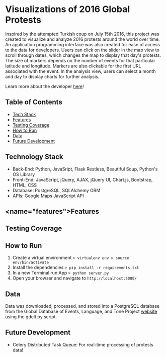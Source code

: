 # Visualizations of 2016 Global Protests

Inspired by the attempted Turkish coup on July 15th 2016, this project was created to visualize and analyze 2016 protests around the world over time. An application programming interface was also created for ease of access to the data for developers. Users can click on the slider in the map view to scroll through dates, which changes the map to display that day's protests. The size of markers depends on the number of events for that particular latitude and longitude. Markers are also clickable for the first URL associated with the event. In the analysis view, users can select a month and day to display charts for further analysis.

Learn more about the developer [here](https://www.linkedin.com/in/lingsitu1290)!

## Table of Contents

* [Tech Stack](#tech-stack)
* [Features](#features)
* [Testing Coverage](#test)
* [How to Run](#run)
* [Data](#data)
* [Future Development](#future)

## <a name="tech-stack"></a>Technology Stack

* Back-End: Python, JavaSript, Flask Restless, Beautiful Soup, Python's OS Library
* Front-End: JavaScript, jQuery, AJAX, jQuery UI, Chart.js, Bootstrap, HTML, CSS
* Database: PostgreSQL, SQLAlchemy ORM
* APIs: Google Maps JavaScript API

## <name="features"></a>Features

## <a name="test"></a>Testing Coverage

## <a name="run"></a>How to Run

  1. Create a virtual environment 
    ```
    > virtualenv env
    > source env/bin/activate
    ```
  2. Install the dependencies 
    ```
    > pip install -r requirements.txt
    ```
  3. In a new Terminal run App
    ```
    > python server.py
    ```
  4. Open your browser and navigate to 
    ```
    http://localhost:5000/
    ```

## <a name="data"></a>Data
Data was downloaded, processed, and stored into a PostgreSQL database from the Global Database of Events, Language, and Tone Project [website](http://data.gdeltproject.org/events/index.html) using the gdelt.py script. 

## <a name="future"></a>Future Development

* Celery Distributed Task Queue: For real-time processing of protests data!

